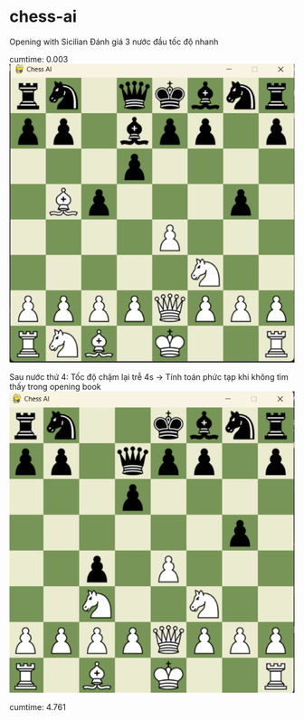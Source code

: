 # chess-ai

Opening with Sicilian
Đánh giá 3 nước đầu tốc độ nhanh

cumtime: 0.003
![img.png](img.png)

Sau nước thứ 4: Tốc độ chậm lại trễ 4s
-> Tính toán phức tạp khi không tìm thấy trong opening book 
![img_1.png](img_1.png)

cumtime: 4.761 